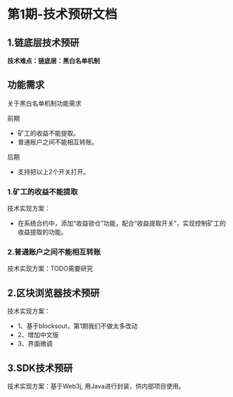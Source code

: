 # 第1期-技术预研文档

## 1.链底层技术预研


**技术难点：链底层：黑白名单机制**


## 功能需求

关于黑白名单机制功能需求

前期

- 矿工的收益不能提取。
- 普通账户之间不能相互转账。

后期
- 支持把以上2个开关打开。



### 1.矿工的收益不能提取

技术实现方案：
- 在系统合约中，添加“收益锁仓”功能，配合“收益提取开关”，实现控制矿工的收益提取的功能。


### 2.普通账户之间不能相互转账

技术实现方案：TODO需要研究


## 2.区块浏览器技术预研


技术实现方案：
- 1、基于blocksout，第1期我们不做太多改动
- 2、增加中文版
- 3、界面微调


## 3.SDK技术预研


技术实现方案：基于Web3j, 用Java进行封装，供内部项目使用。




